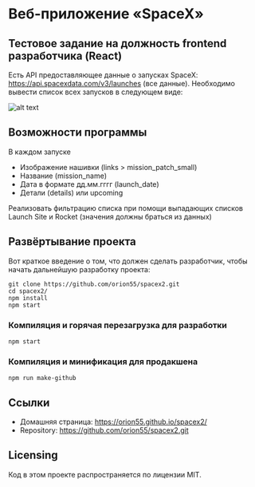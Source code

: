 # Веб-приложение «SpaceX» 

## Тестовое задание на должность frontend разработчика (React)

Есть API предоставляющее данные о запусках SpaceX: https://api.spacexdata.com/v3/launches (все данные).
Необходимо вывести список всех запусков в следующем виде:

![alt text](https://cdn.lifehacker.ru/wp-content/uploads/2017/10/Screen-Shot-2017-10-02-at-20.53.54_1506966860.jpg)

## Возможности программы

В каждом запуске
* Изображение нашивки (links > mission_patch_small)
* Название (mission_name)
* Дата в формате дд.мм.гггг (launch_date)
* Детали (details) или upcoming

Реализовать фильтрацию списка при помощи выпадающих списков Launch Site и Rocket (значения должны браться из данных)

## Развёртывание проекта

Вот краткое введение о том, что должен сделать разработчик, чтобы начать дальнейшую разработку проекта:
```
git clone https://github.com/orion55/spacex2.git
cd spacex2/
npm install
npm start
```

### Компиляция и горячая перезагрузка для разработки
```
npm start
```

### Компиляция и минификация для продакшена
```
npm run make-github
```
## Ссылки

- Домашняя страница: https://orion55.github.io/spacex2/
- Repository: https://github.com/orion55/spacex2.git



## Licensing

Код в этом проекте распространяется по лицензии MIT.
